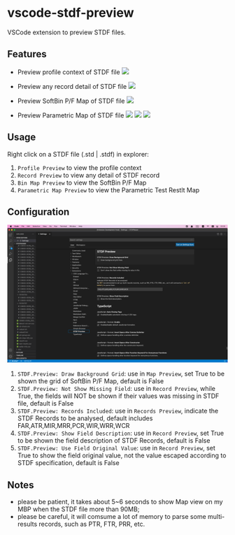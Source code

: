 # vscode-stdf-preview

VSCode extension to preview STDF files.

## Features
- Preview profile context of STDF file
![](https://github.com/codejie/vscode-stdf-preview/profile_screen.png)

- Preview any record detail of STDF file
![](https://github.com/codejie/vscode-stdf-preview/records_screen.png)

- Preview SoftBin P/F Map of STDF file
![](https://github.com/codejie/vscode-stdf-preview/map_screen.png)

- Preview Parametric Map of STDF file
![](https://github.com/codejie/vscode-stdf-preview/param_screen.png)
![](https://github.com/codejie/vscode-stdf-preview/param1_screen.png)
![](https://github.com/codejie/vscode-stdf-preview/param2_screen.png)

## Usage
Right click on a STDF file (.std | .stdf) in explorer:
1. `Profile Preview` to view the profile context
2. `Record Preview` to view any detail of STDF record
3. `Bin Map Preview` to view the SoftBin P/F Map
4. `Parametric Map Preview` to view the Parametric Test Restlt Map

## Configuration
![](./configuration_screen.png)

1. `STDF.Preview: Draw Background Grid`: use in `Map Preview`, set True to be shown the grid of SoftBin P/F Map, default is False
2. `STDF.Preview: Not Show Missing Field`: use in `Record Preview`, while True, the fields will NOT be shown if their values was missing in STDF file, default is False
3. `STDF.Preview: Records Included`: use in `Records Preview`, indicate the STDF Records to be analysed, default includes FAR,ATR,MIR,MRR,PCR,WIR,WRR,WCR
4. `STDF.Preview: Show Field Description`: use in `Record Preview`, set True to be shown the field description of STDF Records, default is False
5. `STDF.Preview: Use Field Original Value`: use in `Record Preview`, set True to show the field original value, not the value escaped according to STDF specification, default is False


## Notes
- please be patient, it takes about 5~6 seconds to show Map view on my MBP when the STDF file more than 90MB;
- please be careful, it will comsume a lot of memory to parse some multi-results records, such as PTR, FTR, PRR, etc.
